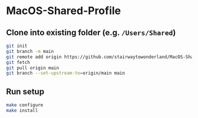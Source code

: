 # MacOS-Shared-Profile

## Clone into existing folder (e.g. `/Users/Shared`)

```bash
git init
git branch -m main
git remote add origin https://github.com/stairwaytowonderland/MacOS-Shared-Profile.git
git fetch
git pull origin main
git branch --set-upstream-to=origin/main main
```
## Run setup

```bash
make configure
make install
```
